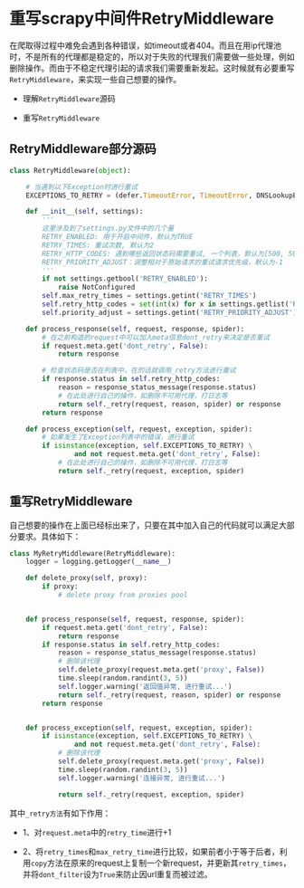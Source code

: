 ﻿# 重写scrapy中间件RetryMiddleware


在爬取得过程中难免会遇到各种错误，如timeout或者404。而且在用ip代理池时，不是所有的代理都是稳定的，所以对于失败的代理我们需要做一些处理，例如删除操作。而由于不稳定代理引起的请求我们需要重新发起。这时候就有必要重写`RetryMiddleware`，来实现一些自己想要的操作。


- 理解`RetryMiddleware`源码

- 重写`RetryMiddleware`


## RetryMiddleware部分源码

```python
class RetryMiddleware(object):

    # 当遇到以下Exception时进行重试
    EXCEPTIONS_TO_RETRY = (defer.TimeoutError, TimeoutError, DNSLookupError, ConnectionRefusedError, ConnectionDone, ConnectError, ConnectionLost, TCPTimedOutError, ResponseFailed, IOError, TunnelError)

    def __init__(self, settings):
        '''
        这里涉及到了settings.py文件中的几个量
        RETRY_ENABLED: 用于开启中间件，默认为TRUE
        RETRY_TIMES: 重试次数, 默认为2
        RETRY_HTTP_CODES: 遇到哪些返回状态码需要重试, 一个列表，默认为[500, 503, 504, 400, 408]
        RETRY_PRIORITY_ADJUST：调整相对于原始请求的重试请求优先级，默认为-1
        '''
        if not settings.getbool('RETRY_ENABLED'):
            raise NotConfigured
        self.max_retry_times = settings.getint('RETRY_TIMES')
        self.retry_http_codes = set(int(x) for x in settings.getlist('RETRY_HTTP_CODES'))
        self.priority_adjust = settings.getint('RETRY_PRIORITY_ADJUST')

    def process_response(self, request, response, spider):
        # 在之前构造的request中可以加入meta信息dont_retry来决定是否重试    
        if request.meta.get('dont_retry', False):
            return response

        # 检查状态码是否在列表中，在的话就调用_retry方法进行重试
        if response.status in self.retry_http_codes:
            reason = response_status_message(response.status)
            # 在此处进行自己的操作，如删除不可用代理，打日志等
            return self._retry(request, reason, spider) or response
        return response

    def process_exception(self, request, exception, spider):
        # 如果发生了Exception列表中的错误，进行重试
        if isinstance(exception, self.EXCEPTIONS_TO_RETRY) \
                and not request.meta.get('dont_retry', False):
            # 在此处进行自己的操作，如删除不可用代理，打日志等
            return self._retry(request, exception, spider)

```

## 重写RetryMiddleware

自己想要的操作在上面已经标出来了，只要在其中加入自己的代码就可以满足大部分要求。具体如下：

```python
class MyRetryMiddleware(RetryMiddleware):
    logger = logging.getLogger(__name__)

    def delete_proxy(self, proxy):
        if proxy:
            # delete proxy from proxies pool


    def process_response(self, request, response, spider):
        if request.meta.get('dont_retry', False):
            return response
        if response.status in self.retry_http_codes:
            reason = response_status_message(response.status)
            # 删除该代理
            self.delete_proxy(request.meta.get('proxy', False))
            time.sleep(random.randint(3, 5))
            self.logger.warning('返回值异常, 进行重试...')
            return self._retry(request, reason, spider) or response
        return response


    def process_exception(self, request, exception, spider):
        if isinstance(exception, self.EXCEPTIONS_TO_RETRY) \
                and not request.meta.get('dont_retry', False):
            # 删除该代理
            self.delete_proxy(request.meta.get('proxy', False))
            time.sleep(random.randint(3, 5))
            self.logger.warning('连接异常, 进行重试...')

            return self._retry(request, exception, spider)
```

其中`_retry方法`有如下作用： 

- 1、对`request.meta`中的`retry_time`进行+1 

- 2、将`retry_times`和`max_retry_time`进行比较，如果前者小于等于后者，利用`copy`方法在原来的request上复制一个新request，并更新其`retry_times`，并将`dont_filter`设为`True`来防止因url重复而被过滤。


